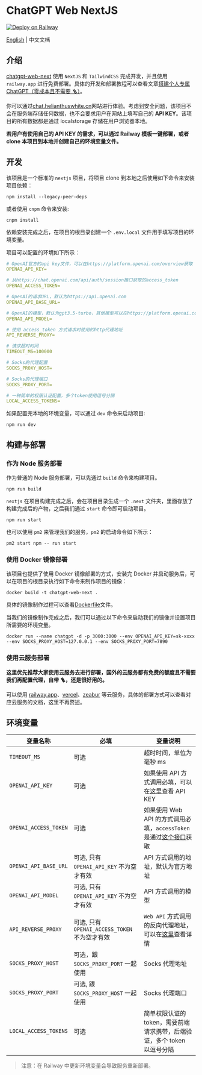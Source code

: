 # ChatGPT Web NextJS

[![Deploy on Railway](https://railway.app/button.svg)](https://railway.app/template/-4ukN3?referralCode=ZtthnC)

[English](./README.md) | 中文文档

## 介绍

[chatgpt-web-next](https://github.com/helianthuswhite/chatgpt-web-next) 使用 `NextJS` 和 `TailwindCSS` 完成开发，并且使用 `railway.app` 进行免费部署。具体的开发和部署教程可以查看文章[搭建个人专属 ChatGPT（零成本且不需要 🪜）](https://juejin.cn/post/7217057805781516345)。

你可以通过[chat.helianthuswhite.cn](https://chat.helianthuswhite.cn/)网站进行体验。考虑到安全问题，该项目不会在服务端存储任何数据，也不会要求用户在网站上填写自己的 **API KEY**。该项目的所有数据都是通过 localstorage 存储在用户浏览器本地。

**若用户有使用自己的 API KEY 的需求，可以通过 Railway 模板一键部署，或者 clone 本项目到本地并创建自己的环境变量文件。**

## 开发

该项目是一个标准的 `nextjs` 项目，将项目 clone 到本地之后使用如下命令来安装项目依赖：

    npm install --legacy-peer-deps

或者使用 `cnpm` 命令来安装:

    cnpm install

依赖安装完成之后，在项目的根目录创建一个 `.env.local` 文件用于填写项目的环境变量。

项目可以配置的环境如下所示：

```yml
# OpenAI官方的api key文件，可以在https://platform.openai.com/overview获取
OPENAI_API_KEY=

# 从https://chat.openai.com/api/auth/session接口获取的access_token
OPENAI_ACCESS_TOKEN=

# OpenAI的请求URL，默认为https://api.openai.com
OPENAI_API_BASE_URL=

# OpenAI的模型，默认为gpt3.5-turbo，其他模型可以在https://platform.openai.com/docs/models查询
OPENAI_API_MODEL=

# 使用 access_token 方式请求时使用的http代理地址
API_REVERSE_PROXY=

# 请求超时时间
TIMEOUT_MS=100000

# Socks的代理配置
SOCKS_PROXY_HOST=

# Socks的代理端口
SOCKS_PROXY_PORT=

# 一种简单的权限认证配置，多个token使用逗号分隔
LOCAL_ACCESS_TOKENS=
```

如果配置完本地的环境变量，可以通过 `dev` 命令来启动项目:

    npm run dev

## 构建与部署

### 作为 Node 服务部署

作为普通的 Node 服务部署，可以先通过 `build` 命令来构建项目。

    npm run build

`nextjs` 在项目构建完成之后，会在项目目录生成一个 `.next` 文件夹，里面存放了构建完成后的产物，之后我们通过 `start` 命令即可启动项目。

    npm run start

也可以使用 `pm2` 来管理我们的服务，`pm2` 的启动命令如下所示：

    pm2 start npm -- run start

### 使用 Docker 镜像部署

该项目也提供了使用 Docker 镜像部署的方式，安装完 Docker 并启动服务后，可以在项目的根目录执行如下命令来制作项目的镜像：

    docker build -t chatgpt-web-next .

具体的镜像制作过程可以查看[Dockerfile](./Dockerfile)文件。

当我们的镜像制作完成之后，我们可以通过以下命令来启动我们的镜像并设置项目所需要的环境变量。

    docker run --name chatgpt -d -p 3000:3000 --env OPENAI_API_KEY=sk-xxxx --env SOCKS_PROXY_HOST=127.0.0.1 --env SOCKS_PROXY_PORT=7890

### 使用云服务部署

**这里优先推荐大家使用云服务去进行部署，国外的云服务都有免费的额度且不需要我们再配置代理，自带 🪜，还是很好用的。**

可以使用 [railway.app](https://railway.app/)、[vercel](https://vercel.com/)、[zeabur](https://zeabur.com/) 等云服务，具体的部署方式可以查看对应云服务的文档，这里不再赘述。

## 环境变量

| 变量名称              | 必填                                          | 变量说明                                                                                                                 |
| --------------------- | --------------------------------------------- | ------------------------------------------------------------------------------------------------------------------------ |
| `TIMEOUT_MS`          | 可选                                          | 超时时间，单位为毫秒 ms                                                                                                  |
| `OPENAI_API_KEY`      | 可选                                          | 如果使用 API 方式调用必填，可以在[这里](https://platform.openai.com/overview)查看 API KEY                                |
| `OPENAI_ACCESS_TOKEN` | 可选                                          | 如果使用 Web API 的方式调用必填，`accessToken` 是通过[这个接口](https://chat.openai.com/api/auth/session)获取            |
| `OPENAI_API_BASE_URL` | 可选, 只有 `OPENAI_API_KEY` 不为空才有效      | API 方式调用的地址，默认为官方地址                                                                                       |
| `OPENAI_API_MODEL`    | 可选, 只有 `OPENAI_API_KEY` 不为空才有效      | API 方式调用的模型                                                                                                       |
| `API_REVERSE_PROXY`   | 可选, 只有 `OPENAI_ACCESS_TOKEN` 不为空才有效 | `Web API` 方式调用的反向代理地址，可以在[这里](https://github.com/transitive-bullshit/chatgpt-api#reverse-proxy)查看详情 |
| `SOCKS_PROXY_HOST`    | 可选，跟 `SOCKS_PROXY_PORT` 一起使用          | Socks 代理地址                                                                                                           |
| `SOCKS_PROXY_PORT`    | 可选, 跟 `SOCKS_PROXY_HOST` 一起使用          | Socks 代理端口                                                                                                           |
| `LOCAL_ACCESS_TOKENS` | 可选                                          | 简单权限认证的 token，需要前端请求携带，后端验证，多个 token 以逗号分隔                                                  |

> 注意：在 Railway 中更新环境变量会导致服务重新部署。
